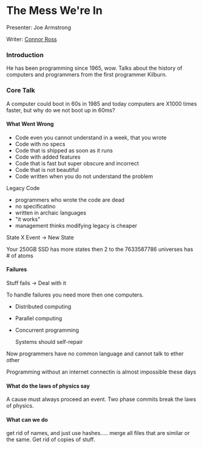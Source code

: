 The Mess We're In
=================

Presenter: Joe Armstrong

Writer: [Connor Ross](http://twitter.com/otter311)

### Introduction

He has been programming since 1965, wow.  Talks about the history of computers and programmers from the first programmer Kilburn.


### Core Talk

A computer could boot in 60s in 1985 and today computers are X1000 times faster, but why do we not boot up in 60ms?

#### What Went Wrong

- Code even you cannot understand in a week, that you wrote
- Code with no specs
- Code that is shipped as soon as it runs
- Code with added features
- Code that is fast but super obscure and incorrect
- Code that is not beautiful
- Code written when you do not understand the problem

Legacy Code

- programmers who wrote the code are dead
- no specificatino
- written in archaic languages
- "it works"
- management thinks modifying legacy is cheaper

State X Event -> New State

Your 250GB SSD has more states then 2 to the 7633587786 universes has # of atoms

#### Failures

Stuff fails -> Deal with it

To handle failures you need more then one computers.

- Distributed computing
- Parallel computing
- Concurrent programming

    Systems should self-repair

Now programmers have no common language and cannot talk to ether other

Programming without an internet connectin is almost impossible these days

#### What do the laws of physics say

A cause must always proceed an event.  Two phase commits break the laws of physics.

#### What can we do

get rid of names, and just use hashes.....  merge all files that are similar or the same.  Get rid of copies of stuff.

